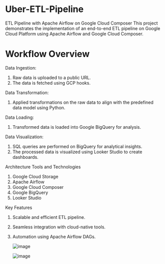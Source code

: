 # Uber-ETL-Pipeline
ETL Pipeline with Apache Airflow on Google Cloud Composer
This project demonstrates the implementation of an end-to-end ETL pipeline on Google Cloud Platform using Apache Airflow and Google Cloud Composer.

# Workflow Overview

Data Ingestion:
1. Raw data is uploaded to a public URL.
2. The data is fetched using GCP hooks.

Data Transformation:
1. Applied transformations on the raw data to align with the predefined data model using Python.

Data Loading:
1. Transformed data is loaded into Google BigQuery for analysis.

Data Visualization:
1. SQL queries are performed on BigQuery for analytical insights.
2. The processed data is visualized using Looker Studio to create dashboards.

Architecture
Tools and Technologies
1. Google Cloud Storage
2. Apache Airflow
3. Google Cloud Composer
4. Google BigQuery
5. Looker Studio

Key Features  
1. Scalable and efficient ETL pipeline.
2. Seamless integration with cloud-native tools.
3. Automation using Apache Airflow DAGs.

   ![image](https://github.com/user-attachments/assets/f80e676f-9d7b-4980-9e9e-14c63aa6851b)

   ![image](https://github.com/user-attachments/assets/0a833111-1308-42df-916b-4c51f3bd3e1f)

